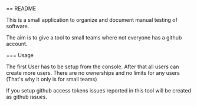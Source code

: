 == README

This is a small application to organize and document manual testing of software.

The aim is to give a tool to small teams where not everyone has a github account.

=== Usage

The first User has to be setup from the console. After that all users can create more users. There are no ownerships and no limits for any users (That's why it only is for small teams)

If you setup github access tokens issues reported in this tool will be created as github issues.
